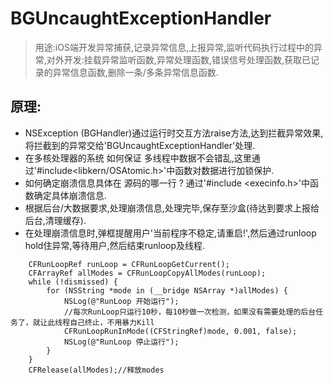 # BGUncaughtExceptionHandler
> 用途:iOS端开发异常捕获,记录异常信息,上报异常,监听代码执行过程中的异常,对外开发:挂载异常监听函数,异常处理函数,错误信号处理函数,获取已记录的异常信息函数,删除一条/多条异常信息函数.

## 原理:
* NSException (BGHandler)通过运行时交互方法raise方法,达到拦截异常效果,将拦截到的异常交给'BGUncaughtExceptionHandler'处理.
* 在多核处理器的系统 如何保证 多线程中数据不会错乱,这里通过'#include<libkern/OSAtomic.h>'中函数对数据进行加锁保护.
* 如何确定崩溃信息具体在 源码的哪一行 ? 通过'#include <execinfo.h>'中函数确定具体崩溃信息.
* 根据后台/大数据要求,处理崩溃信息,处理完毕,保存至沙盒(待达到要求上报给后台,清理缓存).
* 在处理崩溃信息时,弹框提醒用户'当前程序不稳定,请重启!',然后通过runloop hold住异常,等待用户,然后结束runloop及线程.
```objc
    CFRunLoopRef runLoop = CFRunLoopGetCurrent();
    CFArrayRef allModes = CFRunLoopCopyAllModes(runLoop);
    while (!dismissed) {
        for (NSString *mode in (__bridge NSArray *)allModes) {
            NSLog(@"RunLoop 开始运行");  
            //每次RunLoop只运行10秒，每10秒做一次检测，如果没有需要处理的后台任务了，就让此线程自己终止，不用暴力Kill  
            CFRunLoopRunInMode((CFStringRef)mode, 0.001, false);
            NSLog(@"RunLoop 停止运行");  
        }
    } 
    CFRelease(allModes);//释放modes

```
